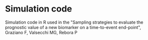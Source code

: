 # Simulation code
Simulation code in R used in the "Sampling strategies to evaluate the prognostic value of a new biomarker on a time-to-event end-point", Graziano F, Valsecchi MG, Rebora P
